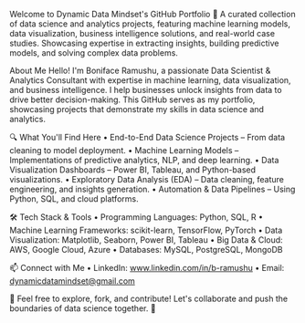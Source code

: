 Welcome to Dynamic Data Mindset's GitHub Portfolio 🚀
A curated collection of data science and analytics projects, featuring machine learning models, data visualization, business intelligence solutions, and real-world case studies. Showcasing expertise in extracting insights, building predictive models, and solving complex data problems.

About Me
Hello! I'm Boniface Ramushu, a passionate Data Scientist & Analytics Consultant with expertise in machine learning, data visualization, and business intelligence. I help businesses unlock insights from data to drive better decision-making. This GitHub serves as my portfolio, showcasing projects that demonstrate my skills in data science and analytics.

🔍 What You'll Find Here
•	End-to-End Data Science Projects – From data cleaning to model deployment.
•	Machine Learning Models – Implementations of predictive analytics, NLP, and deep learning.
•	Data Visualization Dashboards – Power BI, Tableau, and Python-based visualizations.
•	Exploratory Data Analysis (EDA) – Data cleaning, feature engineering, and insights generation.
•	Automation & Data Pipelines – Using Python, SQL, and cloud platforms.

🛠️ Tech Stack & Tools
•	Programming Languages: Python, SQL, R
•	Machine Learning Frameworks: scikit-learn, TensorFlow, PyTorch
•	Data Visualization: Matplotlib, Seaborn, Power BI, Tableau
•	Big Data & Cloud: AWS, Google Cloud, Azure
•	Databases: MySQL, PostgreSQL, MongoDB

📫 Connect with Me
•	LinkedIn: www.linkedin.com/in/b-ramushu
•	Email: dynamicdatamindset@gmail.com

📌 Feel free to explore, fork, and contribute! Let's collaborate and push the boundaries of data science together. 🚀

